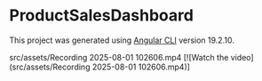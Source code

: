 # ProductSalesDashboard

This project was generated using [Angular CLI](https://github.com/angular/angular-cli) version 19.2.10.

src/assets/Recording 2025-08-01 102606.mp4
[![Watch the video](src/assets/Recording 2025-08-01 102606.mp4)]
